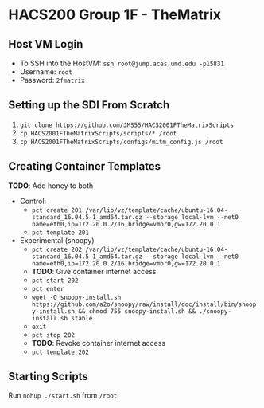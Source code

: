 # HACS200 Group 1F - TheMatrix

## Host VM Login
* To SSH into the HostVM: `ssh root@jump.aces.umd.edu -p15831`
* Username: `root`
* Password: `2fmatrix`

## Setting up the SDI From Scratch
1. `git clone https://github.com/JMS55/HACS2001FTheMatrixScripts`
2. `cp HACS2001FTheMatrixScripts/scripts/* /root`
3. `cp HACS2001FTheMatrixScripts/configs/mitm_config.js /root`

## Creating Container Templates
**TODO**: Add honey to both
* Control:
    * `pct create 201 /var/lib/vz/template/cache/ubuntu-16.04-standard_16.04.5-1_amd64.tar.gz --storage local-lvm --net0 name=eth0,ip=172.20.0.2/16,bridge=vmbr0,gw=172.20.0.1`
    * `pct template 201`
* Experimental (snoopy)
    * `pct create 202 /var/lib/vz/template/cache/ubuntu-16.04-standard_16.04.5-1_amd64.tar.gz --storage local-lvm --net0 name=eth0,ip=172.20.0.2/16,bridge=vmbr0,gw=172.20.0.1`
    * **TODO**: Give container internet access
    * `pct start 202`
    * `pct enter`
    * `wget -O snoopy-install.sh https://github.com/a2o/snoopy/raw/install/doc/install/bin/snoopy-install.sh && chmod 755 snoopy-install.sh && ./snoopy-install.sh stable`
    * `exit`
    * `pct stop 202`
    * **TODO**: Revoke container internet access
    * `pct template 202`

## Starting Scripts
Run `nohup ./start.sh` from `/root`
